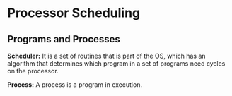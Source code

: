 # Processor Scheduling

## Programs and Processes

**Scheduler:** It is a set of routines that is part of the OS, which has an algorithm that determines which program in a set of programs need cycles on the processor.

**Process:** A process is a program in execution.